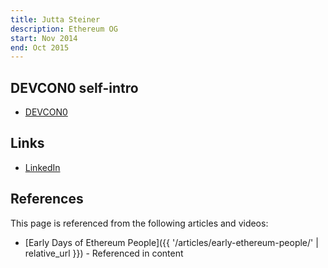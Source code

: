 ```yaml
---
title: Jutta Steiner
description: Ethereum OG
start: Nov 2014
end: Oct 2015
---
```


## DEVCON0 self-intro
- [DEVCON0](https://youtu.be/_BvvUlKDqp0?t=27m24s)

## Links
- [LinkedIn](https://www.linkedin.com/in/jutta-steiner/)

## References

This page is referenced from the following articles and videos:

- [Early Days of Ethereum People]({{ '/articles/early-ethereum-people/' | relative_url }}) - Referenced in content